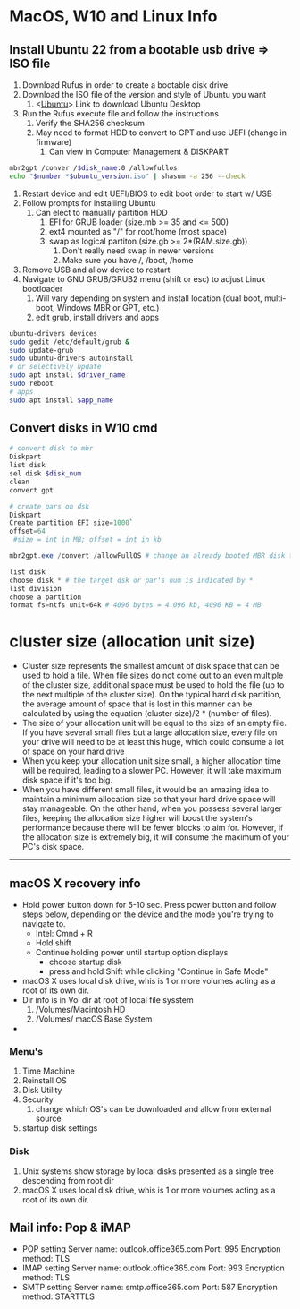 # MacOS, W10 and Linux Info

## Install Ubuntu 22 from a bootable usb drive => ISO file

1. Download Rufus in  order to create a bootable disk drive
2. Download the ISO file of the version and style of Ubuntu you want
   1. <[Ubuntu]> Link to download Ubuntu Desktop
3. Run the Rufus execute file and follow the instructions
   1. Verify the SHA256 checksum
   2. May need to format HDD to convert to GPT and use UEFI (change in firmware)
      1. Can view in Computer Management & DISKPART

```bash
mbr2gpt /conver /$disk_name:0 /allowfullos
echo "$number *$ubuntu_version.iso" | shasum -a 256 --check
```

1. Restart device and edit UEFI/BIOS to edit boot order to start w/ USB
2. Follow prompts for installing Ubuntu
   1. Can elect to manually partition HDD
      1. EFI for GRUB loader (size.mb >= 35 and <= 500)
      2. ext4 mounted as "/" for root/home (most space)
      3. swap as logical partiton (size.gb >= 2*(RAM.size.gb))
         1. Don't really need swap in newer versions
         2. Make sure you have /, /boot, /home
3. Remove USB and allow device to restart
4. Navigate to GNU GRUB/GRUB2 menu (shift or esc) to adjust Linux bootloader
   1. Will vary depending on system and install location (dual boot, multi-boot, Windows MBR or GPT, etc.)
   2. edit grub, install drivers and apps

```bash
ubuntu-drivers devices
sudo gedit /etc/default/grub &
sudo update-grub
sudo ubuntu-drivers autoinstall
# or selectively update
sudo apt install $driver_name
sudo reboot
# apps
sudo apt install $app_name
```

## Convert disks in W10 cmd

```ps1
# convert disk to mbr
Diskpart
list disk
sel disk $disk_num
clean
convert gpt

# create pars on dsk
Diskpart
Create partition EFI size=1000`
offset=64
 #size = int in MB; offset = int in kb

mbr2gpt.exe /convert /allowFullOS # change an already booted MBR disk to GPT

list disk
choose disk * # the target dsk or par's num is indicated by *
list division
choose a partition
format fs=ntfs unit=64k # 4096 bytes = 4.096 kb, 4096 KB = 4 MB
```

# cluster size (allocation unit size)

- Cluster size represents the smallest amount of disk space that can be used to hold a file. When file sizes do not come out to an even multiple of the cluster size, additional space must be used to hold the file (up to the next multiple of the cluster size). On the typical hard disk partition, the average amount of space that is lost in this manner can be calculated by using the equation (cluster size)/2 * (number of files).
- The size of your allocation unit will be equal to the size of an empty file. If you have several small files but a large allocation size, every file on your drive will need to be at least this huge, which could consume a lot of space on your hard drive
- When you keep your allocation unit size small, a higher allocation time will be required, leading to a slower PC. However, it will take maximum disk space if it's too big.
- When you have different small files, it would be an amazing idea to maintain a minimum allocation size so that your hard drive space will stay manageable. On the other hand, when you possess several larger files, keeping the allocation size higher will boost the system's performance because there will be fewer blocks to aim for. However, if the allocation size is extremely big, it will consume the maximum of your PC's disk space.

___

## macOS X recovery info

- Hold power button down for 5-10 sec. Press power button and follow steps below, depending on the device and the mode you're trying to navigate to.
  - Intel: Cmnd + R
  - Hold shift
  - Continue holding power until startup option displays
    - choose startup disk
    - press and hold Shift while clicking "Continue in Safe Mode"
- macOS X uses local disk drive, whis is 1 or more volumes acting as a root of its own dir.
- Dir info is in Vol dir at root of local file sysstem
   1. /Volumes/Macintosh HD
   2. /Volumes/ macOS Base System
-

### Menu's

1. Time Machine
2. Reinstall OS
3. Disk Utility
4. Security
   1. change which OS's can be downloaded and allow from external source
5. startup disk settings

### Disk

1. Unix systems show storage by local disks presented as a single tree descending from root dir
2. macOS X uses local disk drive, whis is 1 or more volumes acting as a root of its own dir.

## Mail info: Pop & iMAP

- POP setting
Server name: outlook.office365.com
Port: 995
Encryption method: TLS
- IMAP setting
Server name: outlook.office365.com
Port: 993
Encryption method: TLS
- SMTP setting
Server name: smtp.office365.com
Port: 587
Encryption method: STARTTLS

[Ubuntu]: https://ubuntu.com/download/desktop

